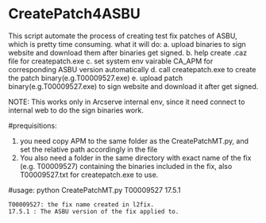 # CreatePatch4ASBU
This script automate the process of creating test fix patches of ASBU, which is pretty time consuming. 
what it will do: 
    a. upload binaries to sign website and download them after binaries get signed. 
    b. help create .caz file for createpatch.exe
    c. set system env vairable CA_APM for corresponding ASBU version automatically
    d. call createpatch.exe to create the patch binary(e.g.T00009527.exe)
    e. upload patch binary(e.g.T00009527.exe) to sign website and download it after get signed.
    

NOTE: This works only in Arcserve internal env, since it need connect to internal web to do the sign binaries work. 


#prequisitions:
1. you need copy APM to the same folder as the CreatePatchMT.py, and set the relative path accordingly in the file
2. You also need a folder in the same directory with exact name of the fix (e.g. T00009527) containing the binaries included in the fix, also T00009527.txt for createpatch.exe to use. 

#usage:
python CreatePatchMT.py T00009527 17.5.1

    T00009527: the fix name created in l2fix. 
    17.5.1 : The ASBU version of the fix applied to.